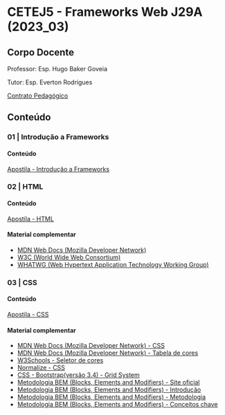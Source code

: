 # CETEJ5 - Frameworks Web J29A (2023_03)

## Corpo Docente
Professor: Esp. Hugo Baker Goveia 

Tutor: Esp. Everton Rodrigues

[Contrato Pedagógico](https://github.com/MarleneMoraes/utfpr-java/blob/main/frameworks/FRAMEWORKS_contrato-pedagogico.pdf)

## Conteúdo
### 01 | Introdução a Frameworks

#### Conteúdo
[Apostila - Introdução a Frameworks](https://github.com/MarleneMoraes/utfpr-java/blob/main/frameworks/01_introducao-a-frameworks.pdf)

### 02 | HTML
#### Conteúdo
[Apostila - HTML](https://github.com/MarleneMoraes/utfpr-java/blob/main/frameworks/02_html.pdf)

#### Material complementar
- [MDN Web Docs (Mozilla Developer Network)](https://developer.mozilla.org/pt-BR/)
- [W3C (World Wide Web Consortium)](https://www.w3.org/)
- [WHATWG (Web Hypertext Application Technology Working Group)](https://whatwg.org/)

### 03 | CSS
#### Conteúdo
[Apostila - CSS](https://github.com/MarleneMoraes/utfpr-java/blob/main/frameworks/03_css.pdf)

#### Material complementar
- [MDN Web Docs (Mozilla Developer Network) - CSS](https://developer.mozilla.org/pt-BR/docs/Web/CSS)
- [MDN Web Docs (Mozilla Developer Network) - Tabela de cores](https://developer.mozilla.org/pt-BR/docs/Web/CSS/color_value)
- [W3Schools - Seletor de cores](https://www.w3schools.com/colors/colors_picker.asp)
- [Normalize - CSS](https://necolas.github.io/normalize.css/)
- [CSS - Bootstrap(versão 3.4) - Grid System](https://getbootstrap.com/docs/3.4/css/#grid)
- [Metodologia BEM (Blocks, Elements and Modifiers) - Site oficial](https://getbem.com/)
- [Metodologia BEM (Blocks, Elements and Modifiers) - Introdução](https://getbem.com/introduction/)
- [Metodologia BEM (Blocks, Elements and Modifiers) - Metodologia](https://en.bem.info/methodology/quick-start/)
- [Metodologia BEM (Blocks, Elements and Modifiers) - Conceitos chave](https://en.bem.info/methodology/key-concepts/)